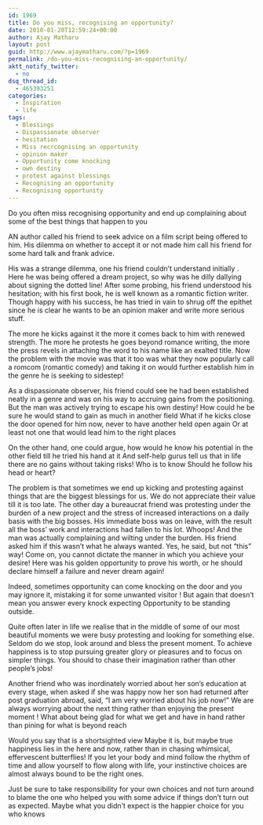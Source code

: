 ```yaml
---
id: 1969
title: Do you miss, recognising an opportunity?
date: 2010-01-20T12:59:24+00:00
author: Ajay Matharu
layout: post
guid: http://www.ajaymatharu.com/?p=1969
permalink: /do-you-miss-recognising-an-opportunity/
aktt_notify_twitter:
  - no
dsq_thread_id:
  - 465393251
categories:
  - Inspiration
  - life
tags:
  - Blessings
  - Dispassionate observer
  - hesitation
  - Miss recrcognising an opportunity
  - opinion maker
  - Opportunity come knocking
  - own destiny
  - protest against blessings
  - Recognising an opportunity
  - Recognising opportunity
---
```

Do you often miss recognising opportunity and end up complaining about some of the best things that happen to you 

AN author called his friend to seek advice on a film script being offered to him. His dilemma on whether to accept it or not made him call his friend for some hard talk and frank advice.

His was a strange dilemma, one his friend couldn&#8217;t understand initially . Here he was being offered a dream project, so why was he dilly dallying about signing the dotted line! After some probing, his friend understood his hesitation; with his first book, he is well known as a romantic fiction writer. Though happy with his success, he has tried in vain to shrug off the epithet since he is clear he wants to be an opinion maker and write more serious stuff.

The more he kicks against it the more it comes back to him with renewed strength. The more he protests he goes beyond romance writing, the more the press revels in attaching the word to his name like an exalted title. Now the problem with the movie was that it too was what they now popularly call a romcom (romantic comedy) and taking it on would further establish him in the genre he is seeking to sidestep!

As a dispassionate observer, his friend could see he had been established neatly in a genre and was on his way to accruing gains from the positioning. But the man was actively trying to escape his own destiny! How could he be sure he would stand to gain as much in another field What if he kicks close the door opened for him now, never to have another held open again Or at least not one that would lead him to the right places
  
On the other hand, one could argue, how would he know his potential in the other field till he tried his hand at it And self-help gurus tell us that in life there are no gains without taking risks! Who is to know Should he follow his head or heart?

The problem is that sometimes we end up kicking and protesting against things that are the biggest blessings for us. We do not appreciate their value till it is too late. The other day a bureaucrat friend was protesting under the burden of a new project and the stress of increased interactions on a daily basis with the big bosses. His immediate boss was on leave, with the result all the boss&#8217; work and interactions had fallen to his lot. Whoops! And the man was actually complaining and wilting under the burden. His friend asked him if this wasn&#8217;t what he always wanted. Yes, he said, but not &#8220;this&#8221; way! Come on, you cannot dictate the manner in which you achieve your desire! Here was his golden opportunity to prove his worth, or he should declare himself a failure and never dream again!

Indeed, sometimes opportunity can come knocking on the door and you may ignore it, mistaking it for some unwanted visitor ! But again that doesn&#8217;t mean you answer every knock expecting Opportunity to be standing outside.

Quite often later in life we realise that in the middle of some of our most beautiful moments we were busy protesting and looking for something else. Seldom do we stop, look around and bless the present moment. To achieve happiness is to stop pursuing greater glory or pleasures and to focus on simpler things. You should to chase their imagination rather than other people&#8217;s jobs!

Another friend who was inordinately worried about her son&#8217;s education at every stage, when asked if she was happy now her son had returned after post graduation abroad, said, &#8220;I am very worried about his job now!&#8221; We are always worrying about the next thing rather than enjoying the present moment ! What about being glad for what we get and have in hand rather than pining for what is beyond reach
  
Would you say that is a shortsighted view Maybe it is, but maybe true happiness lies in the here and now, rather than in chasing whimsical, effervescent butterflies! If you let your body and mind follow the rhythm of time and allow yourself to flow along with life, your instinctive choices are almost always bound to be the right ones.

Just be sure to take responsibility for your own choices and not turn around to blame the one who helped you with some advice if things don&#8217;t turn out as expected. Maybe what you didn&#8217;t expect is the happier choice for you who knows
